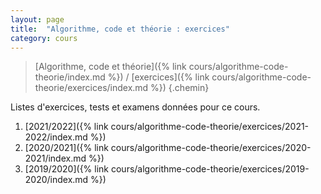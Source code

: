 ```yaml
---
layout: page
title:  "Algorithme, code et théorie : exercices"
category: cours
---
```


> [Algorithme, code et théorie]({% link cours/algorithme-code-theorie/index.md %}) / [exercices]({% link cours/algorithme-code-theorie/exercices/index.md %})
{.chemin}

Listes d'exercices, tests et examens données pour ce cours.

1. [2021/2022]({% link cours/algorithme-code-theorie/exercices/2021-2022/index.md %})
2. [2020/2021]({% link cours/algorithme-code-theorie/exercices/2020-2021/index.md %})
3. [2019/2020]({% link cours/algorithme-code-theorie/exercices/2019-2020/index.md %})
